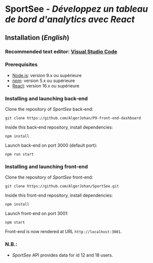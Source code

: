 # SportSee - **_Développez un tableau de bord d'analytics avec React_**

## Installation (_English_)

### Recommended text editor: [Visual Studio Code](https://code.visualstudio.com/)

### Prerequisites

- [Node.js](https://nodejs.org/fr/): version 9.x ou supérieure
- [npm](https://www.npmjs.com/): version 5.x ou supérieure
- [React](https://reactjs.org/): version 16.x ou supérieure

### Installing and launching back-end

Clone the repository of _SportSee_ back-end:

`git clone https://github.com/AlgerJohan/P9-front-end-dashboard`

Inside this back-end repository, install dependencies:

`npm install`

Launch back-end on port 3000 (default port):

`npm run start`

### Installing and launching front-end

Clone the repository of _SportSee_ front-end:

`git clone https://github.com/AlgerJohan/SportSee.git`

Inside this front-end repository, install dependencies:

`npm install`

Launch front-end on port 3001:

`npm start`

Front-end is now rendered at URL `http://localhost:3001`.

### N.B.:

- _SportSee_ API provides data for id 12 and 18 users.
